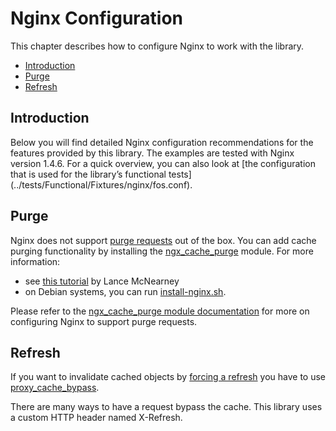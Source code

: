 Nginx Configuration
===================

This chapter describes how to configure Nginx to work with the library.

* [Introduction](#introduction)
* [Purge](#purge)
* [Refresh](#refresh)

Introduction
------------

Below you will find detailed Nginx configuration recommendations for the
features provided by this library. The examples are tested with Nginx version
1.4.6. For a quick overview, you can also look at [the configuration that is
used for the library’s functional tests] (../tests/Functional/Fixtures/nginx/fos.conf).

Purge
-----

Nginx does not support [purge requests](invalidation-introduction.md#purge) out
of the box. You can add cache purging functionality by installing the
[ngx_cache_purge](https://github.com/FRiCKLE/ngx_cache_purge) module.
For more information:

* see [this tutorial](http://mcnearney.net/blog/2010/2/28/compiling-nginx-cache-purging-support/)
  by Lance McNearney
* on Debian systems, you can run [install-nginx.sh](../tests/install-nginx.sh).

Please refer to the [ngx_cache_purge module documentation](https://github.com/FRiCKLE/ngx_cache_purge)
for more on configuring Nginx to support purge requests.

Refresh
-------

If you want to invalidate cached objects by [forcing a refresh](invalidation-introduction.md#refresh)
you have to use [proxy_cache_bypass](http://wiki.nginx.org/HttpProxyModule#proxy_cache_bypass).

There are many ways to have a request bypass the cache. This library uses a
custom HTTP header named X-Refresh.
